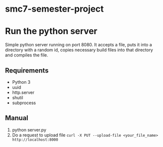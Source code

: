 # smc7-semester-project

# Run the python server
Simple python server running on port 8080. It accepts a file, puts it into a directory with a random id, copies necessary build files into that directory and compiles the file.

## Requirements
- Python 3
- uuid
- http.server
- shutil
- subprocess

## Manual
1. python server.py
2. Do a request to upload file
`curl -X PUT --upload-file <your_file_name> http://localhost:8000`